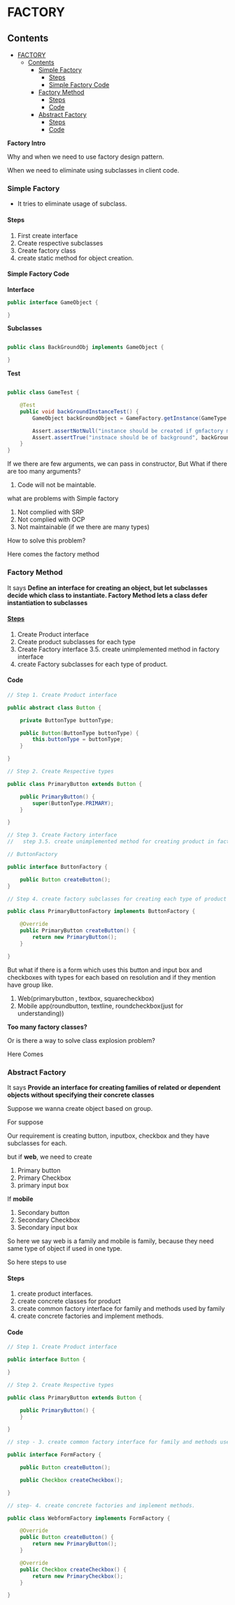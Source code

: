 # FACTORY

## Contents

- [FACTORY](#factory)
  - [Contents](#contents)
    - [Simple Factory](#simple-factory)
      - [Steps](#steps)
      - [Simple Factory Code](#simple-factory-code)
    - [Factory Method](#factory-method)
      - [ Steps ](#-steps-)
      - [Code](#code)
    - [Abstract Factory](#abstract-factory)
      - [Steps](#steps-1)
      - [Code](#code-1)

**Factory Intro**

Why and when we need to use factory design pattern.

When we need to eliminate using subclasses in client code.

### Simple Factory

- It tries to eliminate usage of subclass.

#### Steps

1. First create interface
2. Create respective subclasses
3. Create factory class
4. create static method for object creation.

#### Simple Factory Code

**Interface**

```java
public interface GameObject {

}

```

**Subclasses**

```java

public class BackGroundObj implements GameObject {

}

```

**Test**

```java

public class GameTest {

    @Test
    public void backGroundInstanceTest() {
        GameObject backGroundObject = GameFactory.getInstance(GameType.BACKGROUND);

        Assert.assertNotNull("instance should be created if gmfactory method is called", backGroundObject);
        Assert.assertTrue("instnace should be of background", backGroundObject instanceof BackGroundObj);
    }
}
```

If we there are few arguments, we can pass in constructor,
But What if there are too many arguments?

1. Code will not be maintable.

what are problems with Simple factory

1. Not complied with SRP
2. Not complied with OCP
3. Not maintainable (if we there are many types)

How to solve this problem?

Here comes the factory method

### Factory Method

It says **Define an interface for creating an object, but let subclasses decide which class to instantiate. Factory Method lets a class defer instantiation to
subclasses**

#### <u> Steps </u>

1. Create Product interface
2. Create product subclasses for each type
3. Create Factory interface
   3.5. create unimplemented method in factory interface
4. create Factory subclasses for each type of product.

#### Code

```java
// Step 1. Create Product interface

public abstract class Button {

    private ButtonType buttonType;

    public Button(ButtonType buttonType) {
        this.buttonType = buttonType;
    }

}

// Step 2. Create Respective types

public class PrimaryButton extends Button {

    public PrimaryButton() {
        super(ButtonType.PRIMARY);
    }

}

// Step 3. Create Factory interface
//   step 3.5. create unimplemented method for creating product in factory interface

// ButtonFactory

public interface ButtonFactory {

    public Button createButton();
}

// Step 4. create factory subclasses for creating each type of product

public class PrimaryButtonFactory implements ButtonFactory {

    @Override
    public PrimaryButton createButton() {
        return new PrimaryButton();
    }

}

```

But what if there is a form which uses this button and input box and checkboxes with types for each based on resolution and if they mention have group like.

1. Web(primarybutton , textbox, squarecheckbox)
2. Mobile app(roundbutton, textline, roundcheckbox(just for understanding))

**Too many factory classes?**

Or is there a way to solve class explosion problem?

Here Comes

### Abstract Factory

It says **Provide an interface for creating families of related or dependent
objects without specifying their concrete classes**

Suppose we wanna create object based on group.

For suppose

Our requirement is creating button, inputbox, checkbox and they have subclasses for each.

but if **web**, we need to create

1. Primary button
2. Primary Checkbox
3. primary input box

If **mobile**

1. Secondary button
2. Secondary Checkbox
3. Secondary input box

So here we say web is a family and mobile is family, because they need same type of object if used in one type.

So here steps to use

#### Steps

1. create product interfaces.
2. create concrete classes for product
3. create common factory interface for family and methods used by family
4. create concrete factories and implement methods.

#### Code

```java
// Step 1. Create Product interface

public interface Button {

}

// Step 2. Create Respective types

public class PrimaryButton extends Button {

    public PrimaryButton() {
    }

}

// step - 3. create common factory interface for family and methods used by family

public interface FormFactory {

    public Button createButton();

    public Checkbox createCheckbox();

}

// step- 4. create concrete factories and implement methods.

public class WebformFactory implements FormFactory {

    @Override
    public Button createButton() {
        return new PrimaryButton();
    }

    @Override
    public Checkbox createCheckbox() {
        return new PrimaryCheckbox();
    }

}
```
